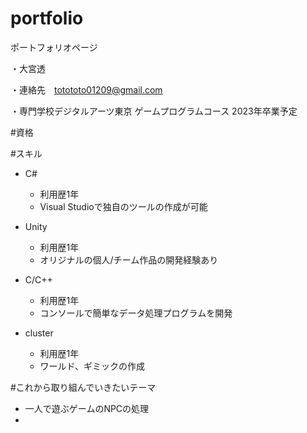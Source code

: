 # portfolio
ポートフォリオページ

・大宮透

・連絡先　totototo01209@gmail.com

・専門学校デジタルアーツ東京 ゲームプログラムコース 2023年卒業予定

#資格

#スキル
- C#
  - 利用歴1年
  -  Visual Studioで独自のツールの作成が可能

- Unity
  - 利用歴1年
  - オリジナルの個人/チーム作品の開発経験あり

- C/C++
   - 利用歴1年
   - コンソールで簡単なデータ処理プログラムを開発

- cluster
  - 利用歴1年
  - ワールド、ギミックの作成

#これから取り組んでいきたいテーマ

- 一人で遊ぶゲームのNPCの処理
- 
